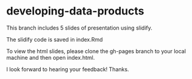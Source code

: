 # developing-data-products
This branch includes 5 slides of presentation using slidify. 

The slidify code is saved in index.Rmd

To view the html slides, please clone the gh-pages branch to your local machine and then open index.html. 

I look forward to hearing your feedback! Thanks. 
